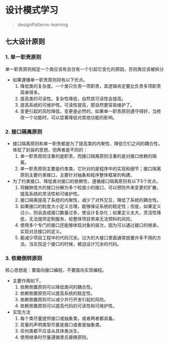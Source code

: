 设计模式学习
===
>designPatterns-learning

七大设计原则
------- 
### 1. 单一职责原则
单一职责原则规定一个类应该有且仅有一个引起它变化的原因，否则类应该被拆分

- 如果遵循单一职责原则将有以下优点。
   1. 降低类的复杂度。一个类只负责一项职责，其逻辑肯定要比负责多项职责简单得多。
   2. 提高类的可读性。复杂性降低，自然其可读性会提高。
   3. 提高系统的可维护性。可读性提高，那自然更容易维护了。
   4. 变更引起的风险降低。变更是必然的，如果单一职责原则遵守得好，当修改一个功能时，可以显著降低对其他功能的影响。
   
### 2. 接口隔离原则
- 接口隔离原则和单一职责都是为了提高类的内聚性、降低它们之间的耦合性，体现了封装的思想，但两者是不同的：
   1. 单一职责原则注重的是职责，而接口隔离原则注重的是对接口依赖的隔离。
   2. 单一职责原则主要是约束类，它针对的是程序中的实现和细节；接口隔离原则主要约束接口，主要针对抽象和程序整体框架的构建。
- 为了约束接口、降低类对接口的依赖性，遵循接口隔离原则有以下5个优点。
   1. 将臃肿庞大的接口分解为多个粒度小的接口，可以预防外来变更的扩散，提高系统的灵活性和可维护性。
   2. 接口隔离提高了系统的内聚性，减少了对外交互，降低了系统的耦合性。
   3. 如果接口的粒度大小定义合理，能够保证系统的稳定性；但是，如果定义过小，则会造成接口数量过多，使设计复杂化；如果定义太大，灵活性降低，无法提供定制服务，给整体项目带来无法预料的风险。
   4. 使用多个专门的接口还能够体现对象的层次，因为可以通过接口的继承，实现对总接口的定义。
   5. 能减少项目工程中的代码冗余。过大的大接口里面通常放置许多不用的方法，当实现这个接口的时候，被迫设计冗余的代码。
   
### 3. 依赖倒转原则
核心思想是：要面向接口编程，不要面向实现编程。
- 主要作用如下。
   1. 依赖倒置原则可以降低类间的耦合性。
   2. 依赖倒置原则可以提高系统的稳定性。
   3. 依赖倒置原则可以减少并行开发引起的风险。
   4. 依赖倒置原则可以提高代码的可读性和可维护性。
- 实现方法
   1. 每个类尽量提供接口或抽象类，或者两者都具备。
   2. 变量的声明类型尽量是接口或者是抽象类。
   3. 任何类都不应该从具体类派生。
   4. 使用继承时尽量遵循里氏替换原则。